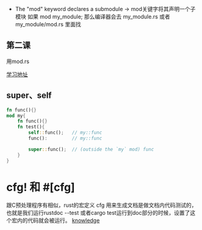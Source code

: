 * The "mod" keyword declares a submodule
-> mod关键字将其声明一个子模块
如果 mod my_module;
那么编译器会去 my_module.rs 或者 my_module/mod.rs 里面找

## 第二课
用mod.rs

[学习地址](https://www.sheshbabu.com/posts/rust-module-system/)

## super、self
```rust
fn func(){}
mod my{
    fn func(){}
    fn test(){
        self::func();   // my::func 
        func():         // my::func

        super::func();  // (outside the `my` mod) func
    }
}
```

# cfg! 和 #[cfg]
跟C预处理程序有相似，rust的宏定义
cfg 用来生成文档是做文档内代码测试的，也就是我们运行rustdoc --test 或者cargo test运行到doc部分的时候，设置了这个宏内的代码就会被运行。
[knowledge](https://rustcc.cn/article?id=40c5456f-824f-427d-a9c9-485cf3de7ef3)